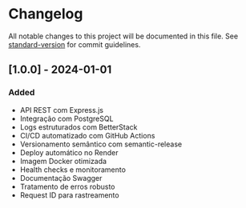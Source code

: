 # Changelog

All notable changes to this project will be documented in this file. See [standard-version](https://github.com/conventional-changelog/standard-version) for commit guidelines.

## [1.0.0] - 2024-01-01

### Added
- API REST com Express.js
- Integração com PostgreSQL
- Logs estruturados com BetterStack
- CI/CD automatizado com GitHub Actions
- Versionamento semântico com semantic-release
- Deploy automático no Render
- Imagem Docker otimizada
- Health checks e monitoramento
- Documentação Swagger
- Tratamento de erros robusto
- Request ID para rastreamento 
